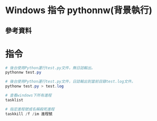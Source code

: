 # Windows 指令 pythonnw(背景執行)

## 參考資料


# 指令

```PowerShell
# 後台使用Python運行test.py文件，無日誌輸出。
pythonnw test.py

# 後台使用Python運行test.py文件，日誌輸出到當前目錄test.log文件。
pythonw test.py > test.log

# 查看windows下所有進程
tasklist

# 指定進程號或名稱殺死進程
taskkill /f /im 進程號
```
